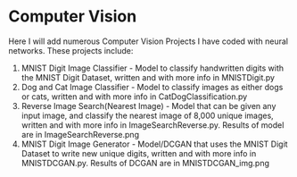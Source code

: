 # Computer Vision
Here I will add numerous Computer Vision Projects I have coded with neural networks. These projects include:

1. MNIST Digit Image Classifier - Model to classify handwritten digits with the MNIST Digit Dataset, written and with more info in MNISTDigit.py
2. Dog and Cat Image Classifier - Model to classify images as either dogs or cats, written and with more info in CatDogClassification.py
3. Reverse Image Search(Nearest Image) - Model that can be given any input image, and classify the nearest image of 8,000 unique images, written and with more info in ImageSearchReverse.py. Results of model are in ImageSearchReverse.png 
4. MNIST Digit Image Generator - Model/DCGAN that uses the MNIST Digit Dataset to write new unique digits, written and with more info in MNISTDCGAN.py. Results of DCGAN are in MNISTDCGAN_img.png
